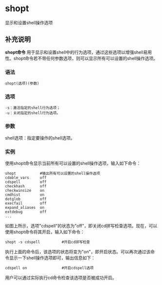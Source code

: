 shopt
===

显示和设置shell操作选项

## 补充说明

**shopt命令** 用于显示和设置shell中的行为选项，通过这些选项以增强shell易用性。shopt命令若不带任何参数选项，则可以显示所有可以设置的shell操作选项。

### 语法  

```
shopt(选项)(参数)
```

### 选项  

```
-s：激活指定的shell行为选项；
-u：关闭指定的shell行为选项。
```

### 参数  

shell选项：指定要操作的shell选项。

### 实例  

使用shopt命令显示当前所有可以设置的shell操作选项，输入如下命令：

```
shopt           #输出所有可以设置的shell操作选项
cdable_vars     off
cdspell         off
checkhash       off
checkwinsize    on
cmdhist         on
dotglob         off
execfail        off
expand_aliases  on
extdebug        off
...
```

如图上所示，选项"cdspell"的状态为"off"，即关闭cd拼写检查选项。现在，可以使用shopt命令将其开启，输入如下命令：

```
shopt -s cdspell          #开启cd拼写检查
```

执行上面的命令后，该选项的状态将变为"on"，即开启状态。可以再次通过该命令显示一下shell操作选项即可，输出信息如下：

```
cdspell on                #开启cdspell选项
```

用户可以通过实际执行cd命令检查该选项是否被成功开启。


<!-- Linux命令行搜索引擎：https://jaywcjlove.github.io/linux-command/ -->